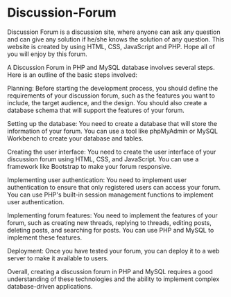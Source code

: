 # Discussion-Forum
Discussion Forum is a discussion site, where anyone can ask any question and can give any solution if he/she knows the solution of any question. This website is created by using HTML, CSS, JavaScript and PHP. Hope all of you will enjoy by this forum.


A Discussion Forum in PHP and MySQL database involves several steps. Here is an outline of the basic steps involved:

Planning: Before starting the development process, you should define the requirements of your discussion forum, such as the features you want to include, the target audience, and the design. You should also create a database schema that will support the features of your forum.

Setting up the database: You need to create a database that will store the information of your forum. You can use a tool like phpMyAdmin or MySQL Workbench to create your database and tables.

Creating the user interface: You need to create the user interface of your discussion forum using HTML, CSS, and JavaScript. You can use a framework like Bootstrap to make your forum responsive.

Implementing user authentication: You need to implement user authentication to ensure that only registered users can access your forum. You can use PHP's built-in session management functions to implement user authentication.

Implementing forum features: You need to implement the features of your forum, such as creating new threads, replying to threads, editing posts, deleting posts, and searching for posts. You can use PHP and MySQL to implement these features.

Deployment: Once you have tested your forum, you can deploy it to a web server to make it available to users.

Overall, creating a discussion forum in PHP and MySQL requires a good understanding of these technologies and the ability to implement complex database-driven applications.
